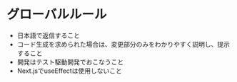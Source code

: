 # グローバルルール
- 日本語で返信すること
- コード生成を求められた場合は、変更部分のみをわかりやすく説明し、提示すること
- 開発はテスト駆動開発でおこなうこと
- Next.jsでuseEffectは使用しないこと
